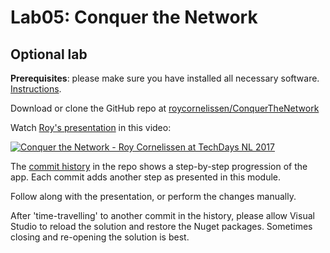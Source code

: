 # Lab05: Conquer the Network
## Optional lab
**Prerequisites**: please make sure you have installed all necessary software. [Instructions](https://github.com/XpiritBV/xamarin-hands-on-labs/#getting-started).

Download or clone the GitHub repo at [roycornelissen/ConquerTheNetwork](https://www.github.com/roycornelissen/ConquerTheNetwork)

Watch [Roy's presentation](https://www.youtube.com/watch?v=b0X3f8_xC98) in this video:

[![Conquer the Network - Roy Cornelissen at TechDays NL 2017](https://img.youtube.com/vi/b0X3f8_xC98/0.jpg)](https://www.youtube.com/watch?v=b0X3f8_xC98)

The [commit history](https://github.com/roycornelissen/ConquerTheNetwork/commits/master) in the repo shows a step-by-step progression of the app. Each commit adds another step as presented in this module.

Follow along with the presentation, or perform the changes manually.

After 'time-travelling' to another commit in the history, please allow Visual Studio to reload the solution and restore the Nuget packages. Sometimes closing and re-opening the solution is best.